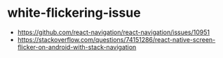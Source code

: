 # white-flickering-issue

- https://github.com/react-navigation/react-navigation/issues/10951
- https://stackoverflow.com/questions/74151286/react-native-screen-flicker-on-android-with-stack-navigation
